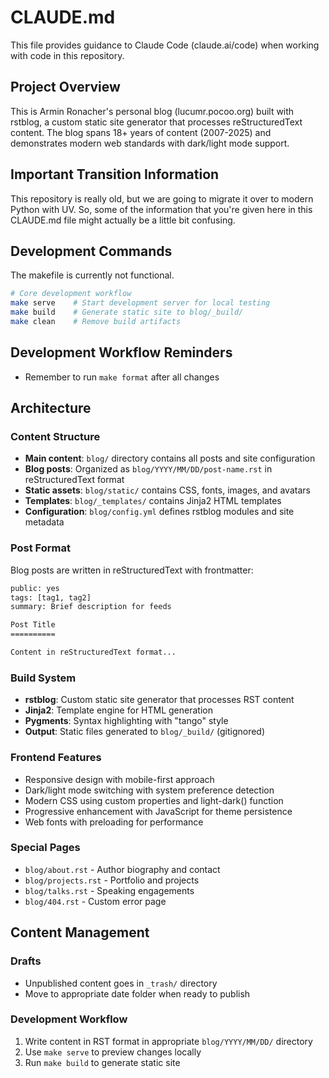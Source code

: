 # CLAUDE.md

This file provides guidance to Claude Code (claude.ai/code) when working with code in this repository.

## Project Overview

This is Armin Ronacher's personal blog (lucumr.pocoo.org) built with rstblog, a custom static site generator that processes reStructuredText content. The blog spans 18+ years of content (2007-2025) and demonstrates modern web standards with dark/light mode support.

## Important Transition Information

This repository is really old, but we are going to migrate it over to modern Python with UV. So, some of the information that you're given here in this CLAUDE.md file might actually be a little bit confusing.

## Development Commands

The makefile is currently not functional.

```bash
# Core development workflow
make serve    # Start development server for local testing
make build    # Generate static site to blog/_build/
make clean    # Remove build artifacts
```

## Development Workflow Reminders

- Remember to run `make format` after all changes

## Architecture

### Content Structure
- **Main content**: `blog/` directory contains all posts and site configuration
- **Blog posts**: Organized as `blog/YYYY/MM/DD/post-name.rst` in reStructuredText format
- **Static assets**: `blog/static/` contains CSS, fonts, images, and avatars
- **Templates**: `blog/_templates/` contains Jinja2 HTML templates
- **Configuration**: `blog/config.yml` defines rstblog modules and site metadata

### Post Format
Blog posts are written in reStructuredText with frontmatter:

```rst
public: yes
tags: [tag1, tag2]
summary: Brief description for feeds

Post Title
==========

Content in reStructuredText format...
```

### Build System
- **rstblog**: Custom static site generator that processes RST content
- **Jinja2**: Template engine for HTML generation
- **Pygments**: Syntax highlighting with "tango" style
- **Output**: Static files generated to `blog/_build/` (gitignored)

### Frontend Features
- Responsive design with mobile-first approach
- Dark/light mode switching with system preference detection
- Modern CSS using custom properties and light-dark() function
- Progressive enhancement with JavaScript for theme persistence
- Web fonts with preloading for performance

### Special Pages
- `blog/about.rst` - Author biography and contact
- `blog/projects.rst` - Portfolio and projects
- `blog/talks.rst` - Speaking engagements
- `blog/404.rst` - Custom error page

## Content Management

### Drafts
- Unpublished content goes in `_trash/` directory
- Move to appropriate date folder when ready to publish

### Development Workflow
1. Write content in RST format in appropriate `blog/YYYY/MM/DD/` directory
2. Use `make serve` to preview changes locally
3. Run `make build` to generate static site
